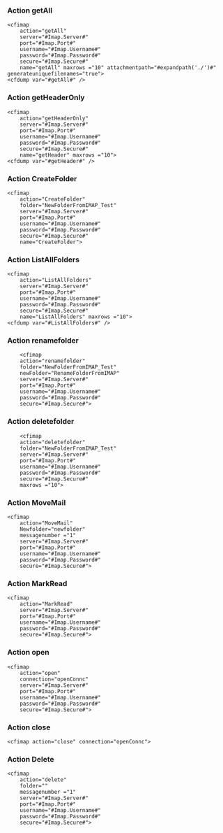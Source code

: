 ### Action getAll

```lucee
<cfimap
	action="getAll"
	server="#Imap.Server#"
	port="#Imap.Port#"
	username="#Imap.Username#"
	password="#Imap.Password#"
	secure="#Imap.Secure#"
	name="getAll" maxrows ="10" attachmentpath="#expandpath('./')#" generateuniquefilenames="true">
<cfdump var="#getAll#" />
```

### Action getHeaderOnly

```lucee
<cfimap
	action="getHeaderOnly"
	server="#Imap.Server#"
	port="#Imap.Port#"
	username="#Imap.Username#"
	password="#Imap.Password#"
	secure="#Imap.Secure#"
	name="getHeader" maxrows ="10">
<cfdump var="#getHeader#" />
```

### Action CreateFolder

```lucee
<cfimap
	action="CreateFolder"
	folder="NewFolderFromIMAP_Test"
	server="#Imap.Server#"
	port="#Imap.Port#"
	username="#Imap.Username#"
	password="#Imap.Password#"
	secure="#Imap.Secure#"
	name="CreateFolder">
```

### Action ListAllFolders

```lucee
<cfimap
	action="ListAllFolders"
	server="#Imap.Server#"
	port="#Imap.Port#"
	username="#Imap.Username#"
	password="#Imap.Password#"
	secure="#Imap.Secure#"
	name="ListAllFolders" maxrows ="10">
<cfdump var="#ListAllFolders#" />
```  

### Action renamefolder

```lucee
	<cfimap
	action="renamefolder"
	folder="NewFolderFromIMAP_Test"
	newFolder="RenameFolderFromIMAP"
	server="#Imap.Server#"
	port="#Imap.Port#"
	username="#Imap.Username#"
	password="#Imap.Password#"
	secure="#Imap.Secure#">
```

### Action deletefolder

```lucee
	<cfimap
	action="deletefolder"
	folder="NewFolderFromIMAP_Test"
	server="#Imap.Server#"
	port="#Imap.Port#"
	username="#Imap.Username#"
	password="#Imap.Password#"
	secure="#Imap.Secure#"
	maxrows ="10">
```

### Action MoveMail

```lucee
<cfimap
	action="MoveMail"
	Newfolder="newfolder"
	messagenumber ="1"
	server="#Imap.Server#"
	port="#Imap.Port#"
	username="#Imap.Username#"
	password="#Imap.Password#"
	secure="#Imap.Secure#">
```

### Action MarkRead

```lucee
<cfimap
	action="MarkRead"
	server="#Imap.Server#"
	port="#Imap.Port#"
	username="#Imap.Username#"
	password="#Imap.Password#"
	secure="#Imap.Secure#">
```

### Action open

```lucee
<cfimap
	action="open"
	connection="openConnc"
	server="#Imap.Server#"
	port="#Imap.Port#"
	username="#Imap.Username#"
	password="#Imap.Password#"
	secure="#Imap.Secure#">
```

### Action close

```lucee
<cfimap action="close" connection="openConnc">
```

### Action Delete

```lucee
<cfimap
	action="delete"
	folder=""
	messagenumber ="1"
	server="#Imap.Server#"
	port="#Imap.Port#"
	username="#Imap.Username#"
	password="#Imap.Password#"
	secure="#Imap.Secure#">
```